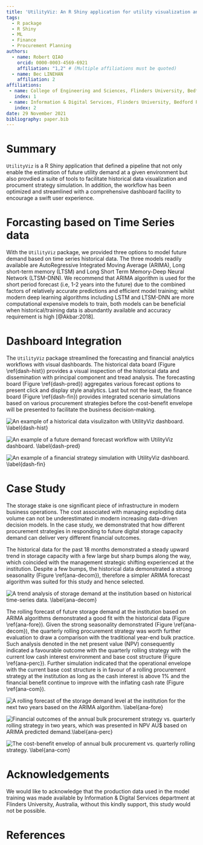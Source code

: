 ```yaml
---
title: 'UtilityViz: An R Shiny application for utility visualization and future planning'
tags:
  - R package
  - R Shiny
  - ML
  - Finance
  - Procurement Planning 
authors:
  - name: Robert QIAO
    orcid: 0000-0003-4569-6921
    affiliation: "1,2" # (Multiple affiliations must be quoted)
  - name: Bec LINEHAN
    affiliation: 2
affiliations:
 - name: College of Engineering and Sciences, Flinders University, Bedford Park, SA 5042, Australia
   index: 1
 - name: Information & Digital Services, Flinders University, Bedford Park, SA 5042, Australia
   index: 2
date: 29 November 2021
bibliography: paper.bib
---
```

# Summary
`UtilityViz` is a R Shiny application that defined a pipeline that not only enable the estimation of future utility demand at a given environment but also provdied a suite of tools to facilitate historical data visualization and procument strategy simulation. In addition, the workflow has been optimized and streamlined with a comprehensive dashboard facility to encourage a swift user experience.


# Forcasting based on Time Series data
With the `UtilityViz` package, we provided three options to model future demand based on time series historical data. The three models readily available are AutoRegressive Integrated Moving Average (ARIMA), Long short-term memory (LTSM) and Long Short Term Memory-Deep Neural Network (LTSM-DNN). We recommend that ARIMA algorithm is used for the short period forecast (i.e, 1-2 years into the future) due to the combined factors of relatively accurate predictions and efficient model training; whilst modern deep learning algorithms including LSTM and LTSM-DNN are more computational expensive models to train, both models can be beneficial when historical/training data is abundantly available and accuracy requirement is high [@Akbar:2018].

# Dashboard Integration

The `UtilityViz` package streamlined the forecasting and financial analytics workflows with visual dashboards. The historical data board (Figure \ref{dash-hist}) provides a visual inspection of the historical data and dissemination with principal component and tread analysis. The forecasting board (Figure \ref{dash-pred}) aggregates various forecast options to present click and display style analytics. Last but not the least, the finance board (Figure \ref{dash-fin}) provides integrated scenario simulations based on various procurement strategies before the cost-benefit envelope will be presented to facilitate the business decision-making.

![An example of a historical data visulizaiton with UtilityViz dashboard. \label{dash-hist}](img/dash-hist.png) <!--- { width=80% } -->

![An example of a future demand forecast workflow with UtilityViz dashboard. \label{dash-pred}](img/dash-fore.png) <!--- { width=99% } --->

![An example of a financial strategy simulation with UtilityViz dashboard. \label{dash-fin}](img/dash-fin.png) <!--- { width=80% } -->

# Case Study
The storage stake is one significant piece of infrastructure in modern business operations. The cost associated with managing exploding data volume can not be underestimated in modern increasing data-driven decision models. In the case study, we demonstrated that how different procurement strategies in responding to future digital storage capacity demand can deliver very different financial outcomes. 

The historical data for the past 18 months demonstrated a steady upward trend in storage capacity with a few large but sharp bumps along the way, which coincided with the management strategic shifting experienced at the institution. Despite a few bumps, the historical data demonstrated a strong seasonality (Figure \ref{ana-decom}), therefore a simpler ARIMA forecast algorithm was suited for this study and hence selected. 

![A trend analysis of storage demand at the institution based on historical time-series data. \label{ana-decom}](img/Rplot-decom.png) <!--- { width=80% } -->

The rolling forecast of future storage demand at the institution based on ARIMA algorithms demonstrated a good fit with the historical data (Figure \ref{ana-fore}). Given the strong seasonality demonstrated (Figure \ref{ana-decom}),  the quarterly rolling procurement strategy was worth further evaluation to draw a comparison with the traditional year-end bulk practice. Such analysis denoted in the net present value (NPV) consequently indicated a favourable outcome with the quarterly rolling strategy with the current low cash interest environment and base cost structure (Figure \ref{ana-perc}). Further simulation indicated that the operational envelope with the current base cost structure is in favour of a rolling procurement strategy at the institution as long as the cash interest is above 1% and the financial benefit continue to improve with the inflating cash rate (Figure \ref{ana-com}). 

![A rolling forecast of the storage demand level at the institution for the next two years based on the ARIMA algorithm. \label{ana-fore}](img/Rplot-fore.png) <!--- { width=80% } -->

![Financial outcomes of the annual bulk procurement strategy vs. quarterly rolling strategy in two years, which was presented in NPV AU$ based on ARIMA predicted demand.\label{ana-perc}](img/Rplot-perc.png) <!--- { width=80% } -->

![The cost-benefit envelop of annual bulk procurement vs. quarterly rolling strategy. \label{ana-com}](img/Rplot-com.png) <!--- { width=80% } -->

# Acknowledgements
We would like to acknowledge that the production data used in the model training was made available by Information & Digital Services department at Flinders University, Australia, without this kindly support, this study would not be possible. 

# References